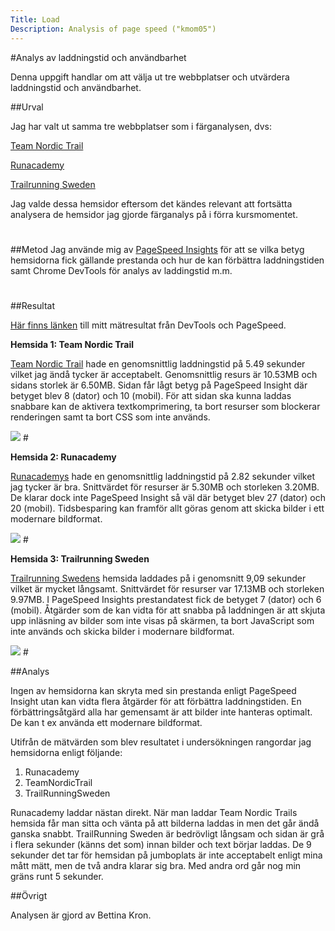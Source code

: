 ```yaml
---
Title: Load
Description: Analysis of page speed ("kmom05")
---
```


#Analys av laddningstid och användbarhet

Denna uppgift handlar om att välja ut tre webbplatser och utvärdera laddningstid och användbarhet.

##Urval

Jag har valt ut samma tre webbplatser som i färganalysen, dvs:

[Team Nordic Trail](https://teamnordictrail.se)

[Runacademy](https://runacademy.se)

[Trailrunning Sweden](https://trailrunningsweden.se)

Jag valde dessa hemsidor eftersom det kändes relevant att fortsätta analysera de hemsidor jag gjorde färganalys på i förra kursmomentet. 
#

##Metod
Jag använde mig av [PageSpeed Insights](https://developers.google.com/speed/pagespeed/insights) för att se vilka betyg hemsidorna fick gällande prestanda och hur de kan förbättra laddningstiden samt Chrome DevTools för analys av laddingstid m.m.
#

##Resultat

[Här finns länken](https://docs.google.com/spreadsheets/d/e/2PACX-1vT_B0_fFl06I0u5B99ksfBQZB26GAA2MQgMGFfkh0j4dIieYxxI8OqlSrCbKCdmHMlHXS2RSq6oUgv-/pubhtml) till mitt mätresultat från DevTools och PageSpeed.


**Hemsida 1: Team Nordic Trail**

[Team Nordic Trail](https://teamnordictrail.se) hade en genomsnittlig laddningstid på 5.49 sekunder vilket jag ändå tycker är acceptabelt. Genomsnittlig resurs är 10.53MB och sidans storlek är 6.50MB. Sidan får lågt betyg på PageSpeed Insight där betyget blev 8 (dator) och 10 (mobil). För att sidan ska kunna laddas snabbare kan de aktivera textkomprimering, ta bort resurser som blockerar renderingen samt ta bort CSS som inte används. 

<img src=../assets/img/tnt.png>  
#

**Hemsida 2: Runacademy**

[Runacademys](https://runacademy.se) hade en genomsnittlig laddningstid på 2.82 sekunder vilket jag tycker är bra. Snittvärdet för resurser är 5.30MB och storleken 3.20MB. De klarar dock inte PageSpeed Insight så väl där betyget blev 27 (dator) och 20 (mobil). Tidsbesparing kan framför allt göras genom att skicka bilder i ett modernare bildformat.

<img src=../assets/img/runacademy.png>  
#

**Hemsida 3: Trailrunning Sweden**

[Trailrunning Swedens](https://trailrunningsweden.se) hemsida laddades på i genomsnitt 9,09 sekunder vilket är mycket långsamt. Snittvärdet för resurser var 17.13MB och storleken 9.97MB. I PageSpeed Insights prestandatest fick de betyget 7 (dator) och 6 (mobil). Åtgärder som de kan vidta för att snabba på laddningen är att skjuta upp inläsning av bilder som inte visas på skärmen, ta bort JavaScript som inte används och skicka bilder i modernare bildformat.

<img src=../assets/img/trailrunningsweden.png>  
#

##Analys

Ingen av hemsidorna kan skryta med sin prestanda enligt PageSpeed Insight utan kan vidta flera åtgärder för att förbättra laddningstiden. En förbättringsåtgärd alla har gemensamt är att bilder inte hanteras optimalt. De kan t ex använda ett modernare bildformat. 

Utifrån de mätvärden som blev resultatet i undersökningen rangordar jag hemsidorna enligt följande:

1. Runacademy
2. TeamNordicTrail
3. TrailRunningSweden

Runacademy laddar nästan direkt. När man laddar Team Nordic Trails hemsida  får man sitta och vänta på att bilderna laddas in men det går ändå ganska snabbt. TrailRunning Sweden är bedrövligt långsam och sidan är grå i flera sekunder (känns det som) innan bilder och text börjar laddas. De 9 sekunder det tar för hemsidan på jumboplats är inte acceptabelt enligt mina mått mätt, men de två andra klarar sig bra. Med andra ord går nog min gräns runt 5 sekunder.

##Övrigt

Analysen är gjord av Bettina Kron.





